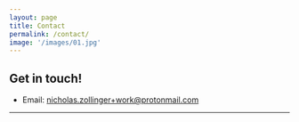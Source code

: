 ```yaml
---
layout: page
title: Contact
permalink: /contact/
image: '/images/01.jpg'
---
```


## Get in touch!
- Email: nicholas.zollinger+work@protonmail.com

***